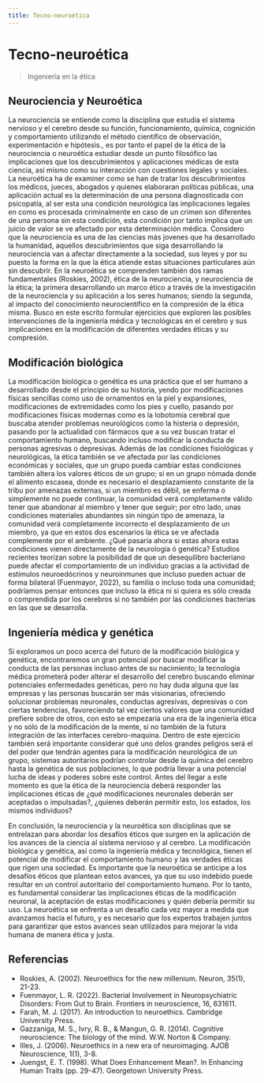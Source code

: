 ```yaml
---
title: Tecno-neuroética
---
```


# Tecno-neuroética

> Ingeniería en la ética

## Neurociencia y Neuroética

La neurociencia se entiende como la disciplina que estudia el sistema nervioso y el cerebro desde su función, funcionamiento, química, cognición y comportamiento utilizando el método científico de observación, experimentación e hipótesis., es por tanto el papel de la ética de la neurociencia o neuroética estudiar desde un punto filosófico las implicaciones que los descubrimientos y aplicaciones médicas de esta ciencia, así mismo como su interacción con cuestiones legales y sociales. La neuroética ha de examiner como se han de tratar los descubrimientos los médicos, jueces, abogados y quienes elaboraran políticas públicas, una aplicación actual es la determinación de una persona diagnosticada con psicopatía, al ser esta una condición neurológica las implicaciones legales en como es procesada criminalmente en caso de un crimen son diferentes de una persona sin esta condición, esta condición por tanto implica que un juicio de valor se ve afectado por esta determinación médica. Considero que la neurociencia es una de las ciencias más jovenes que ha desarrollado la humanidad, aquellos descubrimientos que siga desarrollando la neurociencia van a afectar directamente a la sociedad, sus leyes y por su puesto la forma en la que la ética atiende estas situaciones particulares aún sin descubrir.
En la neuroética se comprenden también dos ramas fundamentales (Roskies, 2002), ética de la neurociencia, y neurociencia de la ética; la primera desarrollando un marco ético a través de la investigación de la neurociencia y su aplicación a los seres humanos; siendo la segunda, al impacto del conocimiento neurocientífico en la compresión de la ética misma.
Busco en este escrito formular ejercicios que exploren las posibles intervenciones de la ingeniería médica y tecnológicas en el cerebro y sus implicaciones en la modificación de diferentes verdades éticas y su compresión.

## Modificación biológica

La modificación biológica o genética es una práctica que el ser humano a desarrollado desde el principio de su historia, yendo por modificaciones físicas sencillas como uso de ornamentos en la piel y expansiones, modificaciones de extremidades como los pies y cuello, pasando por modificaciones físicas modernas como es la lobotomía cerebral que buscaba atender problemas neurológicos como la histeria o depresión, pasando por la actualidad con fármacos que a su vez buscan tratar el comportamiento humano, buscando incluso modificar la conducta de personas agresivas o depresivas.
Además de las condiciones fisiológicas y neurológicas, la ética también se ve afectada por las condiciones económicas y sociales, que un grupo pueda cambiar estas condiciones también altera los valores éticos de un grupo; si en un grupo nómada donde el alimento escasea, donde es necesario el desplazamiento constante de la tribu por amenazas externas, si un miembro es débil, se enferma o simplemente no puede continuar, la comunidad verá completamente válido tener que abandonar al miembro y tener que seguir; por otro lado, unas condiciones materiales abundantes sin ningún tipo de amenaza, la comunidad verá completamente incorrecto el desplazamiento de un miembro, ya que en estos dos escenarios la ética se ve afectada complemente por el ambiente. ¿Qué pasaría ahora si estas ahora estas condiciones vienen directamente de la neurología ó genética? Estudios recientes teorizan sobre la posibilidad de que un desequilibro bacteriano puede afectar el comportamiento de un individuo gracias a la actividad de estímulos neuroedócrinos y neuroinmunes que incluso pueden actuar de forma bilateral (Fuenmayor, 2022), su familia o incluso toda una comunidad; podríamos pensar entonces que incluso la ética ni si quiera es sólo creada o comprendida por los cerebros si no también por las condiciones bacterias en las que se desarrolla.

## Ingeniería médica y genética

Si exploramos un poco acerca del futuro de la modificación biológica y genética, encontraremos un gran potencial por buscar modificar la conducta de las personas incluso antes de su nacimiento; la tecnología médica prometerá poder alterar el desarrollo del cerebro buscando eliminar potenciales enfermedades genéticas, pero no hay duda alguna que las empresas y las personas buscarán ser más visionarias, ofreciendo solucionar problemas neuronales, conductas agresivas, depresivas o con ciertas tendencias, favoreciendo tal vez ciertos valores que una comunidad prefiere sobre de otros, con esto se empezaría una era de la ingeniería ética y no sólo de la modificación de la mente, si no también de la futura integración de las interfaces cerebro-maquina. Dentro de este ejercicio también será importante considerar qué uno delos grandes peligros será el del poder que tendrán agentes para la modificación neurológica de un grupo, sistemas autoritarios podrían controlar desde la química del cerebro hasta la genética de sus poblaciones, lo que podría llevar a una potencial lucha de ideas y poderes sobre este control. Antes del llegar a este momento es que la ética de la neurociencia deberá responder las implicaciones éticas de ¿qué modificaciones neuronales deberán ser aceptadas o impulsadas?, ¿quienes deberán permitir esto, los estados, los mismos individuos?

En conclusión, la neurociencia y la neuroética son disciplinas que se entrelazan para abordar los desafíos éticos que surgen en la aplicación de los avances de la ciencia al sistema nervioso y al cerebro. La modificación biológica y genética, así como la ingeniería médica y tecnológica, tienen el potencial de modificar el comportamiento humano y las verdades éticas que rigen una sociedad. Es importante que la neuroética se anticipe a los desafíos éticos que plantean estos avances, ya que su uso indebido puede resultar en un control autoritario del comportamiento humano. Por lo tanto, es fundamental considerar las implicaciones éticas de la modificación neuronal, la aceptación de estas modificaciones y quién debería permitir su uso. La neuroética se enfrenta a un desafío cada vez mayor a medida que avanzamos hacia el futuro, y es necesario que los expertos trabajen juntos para garantizar que estos avances sean utilizados para mejorar la vida humana de manera ética y justa.

## Referencias

- Roskies, A. (2002). Neuroethics for the new millenium. Neuron, 35(1), 21-23.
- Fuenmayor, L. R. (2022). Bacterial Involvement in Neuropsychiatric Disorders: From Gut to Brain. Frontiers in neuroscience, 16, 631611.
- Farah, M. J. (2017). An introduction to neuroethics. Cambridge University Press.
- Gazzaniga, M. S., Ivry, R. B., & Mangun, G. R. (2014). Cognitive neuroscience: The biology of the mind. W.W. Norton & Company.
- Illes, J. (2006). Neuroethics in a new era of neuroimaging. AJOB Neuroscience, 1(1), 3-8.
- Juengst, E. T. (1998). What Does Enhancement Mean?. In Enhancing Human Traits (pp. 29-47). Georgetown University Press.
